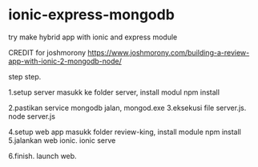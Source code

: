 # ionic-express-mongodb
try make hybrid app with ionic and express module


CREDIT for joshmorony
    https://www.joshmorony.com/building-a-review-app-with-ionic-2-mongodb-node/
    
step step.

1.setup server
masukk ke folder server, install modul 
    npm install

2.pastikan service mongodb jalan,
    mongod.exe
3.eksekusi file server.js.
    node server.js
    
4.setup web app
masukk folder review-king, install module
    npm install
5.jalankan web ionic.
    ionic serve
    
6.finish. launch web.




